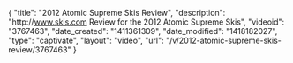 {
    "title": "2012 Atomic Supreme Skis Review",
    "description": "http:\/\/www.skis.com Review for the 2012 Atomic Supreme Skis",
    "videoid": "3767463",
    "date_created": "1411361309",
    "date_modified": "1418182027",
    "type": "captivate",
    "layout": "video",
    "url": "\/v\/2012-atomic-supreme-skis-review\/3767463"
}